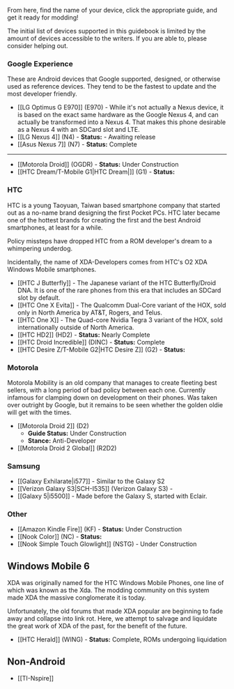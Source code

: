 From here, find the name of your device, click the appropriate guide, and get it ready for modding!

The initial list of devices supported in this guidebook is limited by the amount of devices accessible to the writers. If you are able to, please consider helping out.

### Google Experience

These are Android devices that Google supported, designed, or otherwise used as reference devices. They tend to be the fastest to update and the most developer friendly.

* [[LG Optimus G E970]] (E970) - While it's not actually a Nexus device, it is based on the exact same hardware as the Google Nexus 4, and can actually be transformed into a Nexus 4. That makes this phone desirable as a Nexus 4 with an SDCard slot and LTE.
* [[LG Nexus 4]] (N4) - **Status:** - Awaiting release
* [[Asus Nexus 7]] (N7) - **Status:** Complete

---

* [[Motorola Droid]] (OGDR) - **Status:** Under Construction
* [[HTC Dream/T-Mobile G1|HTC Dream|]] (G1) - **Status:**

### HTC

HTC is a young Taoyuan, Taiwan based smartphone company that started out as a no-name brand designing the first Pocket PCs. HTC later became one of the hottest brands for creating the first and the best Android smartphones, at least for a while.

Policy missteps have dropped HTC from a ROM developer's dream to a whimpering underdog.

Incidentally, the name of XDA-Developers comes from HTC's O2 XDA Windows Mobile smartphones.

* [[HTC J Butterfly]] - The Japanese variant of the HTC Butterfly/Droid DNA. It is one of the rare phones from this era that includes an SDCard slot by default.
* [[HTC One X Evita]] - The Qualcomm Dual-Core variant of the HOX, sold only in North America by AT&T, Rogers, and Telus. 
* [[HTC One X]] - The Quad-core Nvidia Tegra 3 variant of the HOX, sold internationally outside of North America.
* [[HTC HD2]] (HD2) - **Status:** Nearly Complete
* [[HTC Droid Incredible]] (DINC) - **Status:** Complete
* [[HTC Desire Z/T-Mobile G2|HTC Desire Z]] (G2) - **Status:**

### Motorola

Motorola Mobility is an old company that manages to create fleeting best sellers, with a long period of bad policy between each one. Currently infamous for clamping down on development on their phones. Was taken over outright by Google, but it remains to be seen whether the golden oldie will get with the times.

* [[Motorola Droid 2]] (D2)
  - **Guide Status:** Under Construction
  - **Stance:** Anti-Developer
* [[Motorola Droid 2 Global]] (R2D2)
  
### Samsung

* [[Galaxy Exhilarate|i577]] - Similar to the Galaxy S2
* [[Verizon Galaxy S3|SCH-I535]] (Verizon Galaxy S3) -
* [[Galaxy 5|i5500]] - Made before the Galaxy S, started with Eclair.

### Other

* [[Amazon Kindle Fire]] (KF) - **Status:** Under Construction
* [[Nook Color]] (NC) - **Status:**
* [[Nook Simple Touch Glowlight]] (NSTG) - Under Construction

## Windows Mobile 6

XDA was originally named for the HTC Windows Mobile Phones, one line of which was known as the Xda. The modding community on this system made XDA the massive conglomerate it is today.

Unfortunately, the old forums that made XDA popular are beginning to fade away and collapse into link rot. Here, we attempt to salvage and liquidate the great work of XDA of the past, for the benefit of the future.

* [[HTC Herald]] (WING) - **Status:** Complete, ROMs undergoing liquidation

## Non-Android

* [[TI-Nspire]]